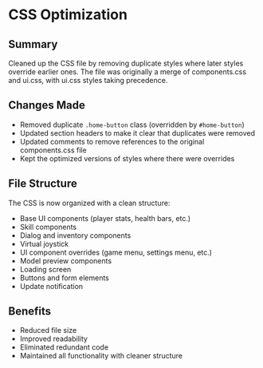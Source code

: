 # CSS Optimization

## Summary
Cleaned up the CSS file by removing duplicate styles where later styles override earlier ones. The file was originally a merge of components.css and ui.css, with ui.css styles taking precedence.

## Changes Made
- Removed duplicate `.home-button` class (overridden by `#home-button`)
- Updated section headers to make it clear that duplicates were removed
- Updated comments to remove references to the original components.css file
- Kept the optimized versions of styles where there were overrides

## File Structure
The CSS is now organized with a clean structure:
- Base UI components (player stats, health bars, etc.)
- Skill components
- Dialog and inventory components
- Virtual joystick
- UI component overrides (game menu, settings menu, etc.)
- Model preview components
- Loading screen
- Buttons and form elements
- Update notification

## Benefits
- Reduced file size
- Improved readability
- Eliminated redundant code
- Maintained all functionality with cleaner structure
